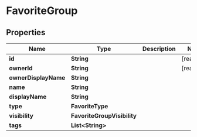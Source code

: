 

# FavoriteGroup


## Properties

Name | Type | Description | Notes
------------ | ------------- | ------------- | -------------
**id** | **String** |  |  [readonly]
**ownerId** | **String** |  |  [readonly]
**ownerDisplayName** | **String** |  | 
**name** | **String** |  | 
**displayName** | **String** |  | 
**type** | **FavoriteType** |  | 
**visibility** | **FavoriteGroupVisibility** |  | 
**tags** | **List&lt;String&gt;** |  | 



